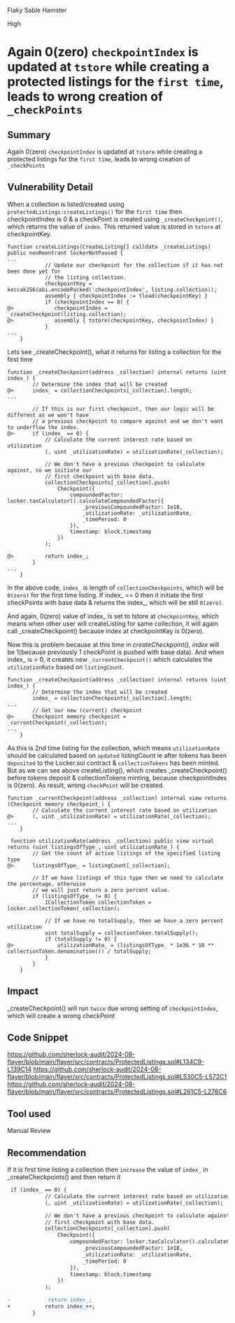 Flaky Sable Hamster

High

# Again 0(zero) `checkpointIndex` is updated at `tstore` while creating a protected listings for the `first time`, leads to wrong creation of `_checkPoints`

## Summary
Again 0(zero) `checkpointIndex` is updated at `tstore` while creating a protected listings for the `first time`, leads to wrong creation of `_checkPoints`

## Vulnerability Detail
When a collection is listed/created using `protectedListings:createListings()` for the `first time` then checkpointIndex is 0 & a checkPoint is created using `_createCheckpoint()`, which returns the value of `index`. This returned value is stored in `tstore` at checkpointKey.
```solidity
function createListings(CreateListing[] calldata _createListings) public nonReentrant lockerNotPaused {
...
            // Update our checkpoint for the collection if it has not been done yet for
            // the listing collection.
            checkpointKey = keccak256(abi.encodePacked('checkpointIndex', listing.collection));
            assembly { checkpointIndex := tload(checkpointKey) }
            if (checkpointIndex == 0) {
@>             checkpointIndex = _createCheckpoint(listing.collection);
@>             assembly { tstore(checkpointKey, checkpointIndex) }
            }
...
    }
```
Lets see _createCheckpoint(), what it returns for listing a collection for the first time
```solidity
function _createCheckpoint(address _collection) internal returns (uint index_) {
        // Determine the index that will be created
@>      index_ = collectionCheckpoints[_collection].length;
...

        // If this is our first checkpoint, then our logic will be different as we won't have
        // a previous checkpoint to compare against and we don't want to underflow the index.
@>      if (index_ == 0) {
            // Calculate the current interest rate based on utilization
            (, uint _utilizationRate) = utilizationRate(_collection);

            // We don't have a previous checkpoint to calculate against, so we initiate our
            // first checkpoint with base data.
            collectionCheckpoints[_collection].push(
                Checkpoint({
                    compoundedFactor: locker.taxCalculator().calculateCompoundedFactor({
                        _previousCompoundedFactor: 1e18,
                        _utilizationRate: _utilizationRate,
                        _timePeriod: 0
                    }),
                    timestamp: block.timestamp
                })
            );

@>          return index_;
        }
...
    }
```
In the above code, `index_` is length of `collectionCheckpoints`, which will be `0(zero)` for the first time listing. If index_ == 0 then it initiate the first checkPoints with base data & returns the index_, which will be still `0(zero)`.

And again, 0(zero) value of index_ is set to tstore at `checkpointKey`, which means when other user will createListing for same collection, it will again call _createCheckpoint() because index at checkpointKey is 0(zero).

Now this is problem because at this time in _createCheckpoint(), index_ will be 1(because previously 1 checkPoint is pushed with base data). And when index_ is > 0, it creates new `_currentCheckpoint()` which calculates the `utilizationRate` based on `listingCount`. 

```solidity
function _createCheckpoint(address _collection) internal returns (uint index_) {
        // Determine the index that will be created
        index_ = collectionCheckpoints[_collection].length;
...
        // Get our new (current) checkpoint
@>      Checkpoint memory checkpoint = _currentCheckpoint(_collection);
...
    }
```

As this is 2nd time listing for the collection, which means `utilizationRate` should be calculated based on `updated` listingCount ie after tokens has been `deposited` to the Locker.sol contract & `collectionTokens` has been minted. But as we can see above createListing(), which creates _createCheckpoint() before tokens deposit & collectionTokens minting, because checkpointIndex is 0(zero). As result, wrong `checkPoint` will be created.

```solidity
function _currentCheckpoint(address _collection) internal view returns (Checkpoint memory checkpoint_) {
        // Calculate the current interest rate based on utilization
@>      (, uint _utilizationRate) = utilizationRate(_collection);
...
    }
```
```solidity
 function utilizationRate(address _collection) public view virtual returns (uint listingsOfType_, uint utilizationRate_) {
        // Get the count of active listings of the specified listing type
@>      listingsOfType_ = listingCount[_collection];

        // If we have listings of this type then we need to calculate the percentage, otherwise
        // we will just return a zero percent value.
        if (listingsOfType_ != 0) {
            ICollectionToken collectionToken = locker.collectionToken(_collection);

            // If we have no totalSupply, then we have a zero percent utilization
            uint totalSupply = collectionToken.totalSupply();
            if (totalSupply != 0) {
@>              utilizationRate_ = (listingsOfType_ * 1e36 * 10 ** collectionToken.denomination()) / totalSupply;
            }
        }
    }
```

## Impact
_createCheckpoint() will run `twice` due wrong setting of `checkpointIndex`, which will create a wrong checkPoint

## Code Snippet
https://github.com/sherlock-audit/2024-08-flayer/blob/main/flayer/src/contracts/ProtectedListings.sol#L134C9-L139C14
https://github.com/sherlock-audit/2024-08-flayer/blob/main/flayer/src/contracts/ProtectedListings.sol#L530C5-L572C1
https://github.com/sherlock-audit/2024-08-flayer/blob/main/flayer/src/contracts/ProtectedListings.sol#L261C5-L276C6

## Tool used
Manual Review

## Recommendation
If it is first time listing a collection then `increase` the value of `index_` in _createCheckpoints() and then return it
```diff
 if (index_ == 0) {
            // Calculate the current interest rate based on utilization
            (, uint _utilizationRate) = utilizationRate(_collection);

            // We don't have a previous checkpoint to calculate against, so we initiate our
            // first checkpoint with base data.
            collectionCheckpoints[_collection].push(
                Checkpoint({
                    compoundedFactor: locker.taxCalculator().calculateCompoundedFactor({
                        _previousCompoundedFactor: 1e18,
                        _utilizationRate: _utilizationRate,
                        _timePeriod: 0
                    }),
                    timestamp: block.timestamp
                })
            );

-            return index_;
+           return index_++;
        }
```